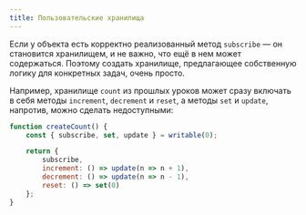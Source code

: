 ```yaml
---
title: Пользовательские хранилища
---
```


Если у объекта есть корректно реализованный метод `subscribe` — он становится хранилищем, и не важно, что ещё в нем может содержаться. Поэтому создать хранилище, предлагающее собственную логику для конкретных задач, очень просто.

Например, хранилище `count` из прошлых уроков может сразу включать в себя методы `increment`, `decrement` и `reset`, а методы `set` и `update`, напротив, можно сделать недоступными:

```js
function createCount() {
	const { subscribe, set, update } = writable(0);

	return {
		subscribe,
		increment: () => update(n => n + 1),
		decrement: () => update(n => n - 1),
		reset: () => set(0)
	};
}
```


